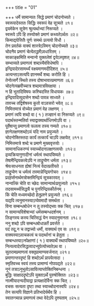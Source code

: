 +++
title = "01"

+++
धर्मे सामान्यतः सिद्धे प्रमाणं चोदनोच्यते ।  
स्वरूपादेस्ततः सिद्धिः स्वरूपं वेह सूत्र्यते ॥१॥  
द्वयमेकेन सूत्रेण श्रुत्यर्थाभ्यां निरूप्यते ।  
स्वरूपे ऽपि हि तस्योक्ते प्रमाणं कथ्यतेऽर्थतः ॥२॥  
किमाद्यपेत्तितैः पूर्णः समर्थः प्रत्ययो विधौ ।  
तेन प्रवर्तकं वाक्यं शास्त्रेऽस्मिन् चोदनोच्यते ॥३॥  
चोदनैव प्रमाणं चेत्येतद्धर्मेऽवधारितम् ।  
साकाङ्क्षमिति मन्वानो युक्तलेशं द्वयेऽस्पृशत् ॥४॥  
सम्भाव्यते प्रमाणत्वं शब्दस्यैवंविधेष्वपि ।  
इन्द्रियादेरसामर्थ्यं वक्ष्यमाणमदीदिशत् ॥५॥  
अत्यन्ताऽसत्यपि ज्ञानमर्थे शब्दः करोति हि ।  
तेनोत्सर्गे स्थिते तस्य दोषाभावात्प्रमाणता ॥६॥  
चोदनेत्यब्रवीच्चात्र शब्दमात्रविवक्षया ।  
न हि भूतादिविषयः कश्चिदस्ति विधायकः ॥७॥  
इन्द्रियादिव्युदासेन शब्दो पावन्न साध्यते ।  
तावच्च तद्विशेषस्य कुतो वाऽवसरो भवेत् ॥८॥  
निमित्तमात्रं वोच्येत प्रमाणं वेह लक्षणम् ।  
प्रमाणं त्वपि शब्दो वा ( १ ) तज्ज्ञानं वा निरूप्यते ॥९॥  
पदार्थस्तन्मतिर्वा स्याद्वाक्यार्थाधिगमोऽपि वा ।  
पूर्वेषान्तु प्रमाणत्वे फलत्व तस्य गम्यते ॥१०॥  
ज्ञानेलक्षणशब्दोऽयं यदि नाम प्रयुज्यते ।  
चोदनोक्तिस्तदा कार्यं तत्कार्यं चाऽपि लक्षयेत् ॥११॥  
निमित्तमात्रे शब्दे च प्रमाणे मुख्यवृत्तयोः ।  
सामानाधिकरण्यं स्याच्चोदनालक्षणत्वयोः ॥१२॥  
द्रव्यक्रियागुणादीनां धर्मत्वं स्थापयिष्यते ।  
तेषामैन्द्रियकत्वेऽपि न ताद्रूप्येण धर्मता ॥१३॥  
श्रेयःसाधनता ह्येषां नित्यं वेदात्प्रतीयते ।  
ताद्रूप्येण च धर्मत्वं तस्मान्नेन्द्रियगोचरः ॥१४॥  
प्रदर्ह्सनार्थमत्रोक्तमिन्द्रियं सूत्रकारवत् ।  
नान्यत्किं चेति वा च्छेदः सामान्यार्थःप्रयुज्यते ॥१५॥  
तदसामर्थ्यसिद्ध्यै च पुनरिन्द्रियकीर्तनम् ।  
किं चेति मध्यमच्छेदो हेतुप्रश्ने प्रयुज्यते ॥१६॥  
यद्यपि त्वनुमानस्याऽप्येवमादौ समर्थता ।  
विना सम्बन्धबोधेन न तु तस्योद्भवः क्क चित् ॥१७॥  
न सामान्यविशेषाभ्यां धर्मसम्बन्धदर्शनम् ।  
लिङ्गस्य कस्य चित्सिद्धं येन स्यादनुमानता ॥१८॥  
ननु शब्दो ऽपि सम्बन्धबोधान्नर्ते प्रवर्त्तते ।  
पदं तदू,न च तद्वाच्यो धर्मो, वाक्यार्थ एव सः ॥१९॥  
वाक्यस्याऽवाचकत्वं च पदार्थानां च हेतुता ।  
सम्बन्धस्याऽनपेक्षाणां ( १ ) वाक्यार्थे स्थापयिष्यते ॥२०॥  
नित्यत्वादेरसिद्धत्वादभ्युपेत्योच्यतेऽथ वा ।  
सुतरामप्रमाणत्वं वक्तृप्रामाण्यवर्जनात् ॥२१॥  
प्रमाणान्तरदृष्टं हि शब्दोऽर्थं प्रापयेत्सदा ।  
स्मृतिवच्च स्वयं तस्य प्रामाण्यं नोपपद्यते ॥२२॥  
नूनं तत्राऽनुभूतोऽसावित्याप्तोक्तिनिबन्धना ।  
बुद्धिः साक्षाददृष्टेऽपि युक्ताऽर्थे पुरुषोक्तितः ॥२३॥  
नात्मीयादन्यदीयाद्वा प्रत्यक्षादेर्विना क्क चित् ।  
वचसः सत्यता दृष्टा तथा स्याच्चोदनास्वपि ॥२४॥  
तेन सत्यपि विज्ञाने प्रतिभादेर्यथैव हि ।  
स्वातन्त्र्यान्न प्रमाणत्वं तथा वेदेऽपि दृश्यताम् ॥२५॥  
    
